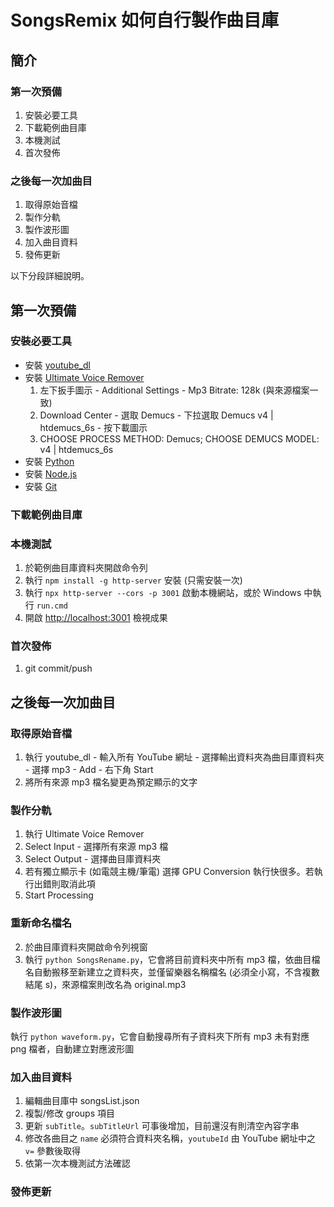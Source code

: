 # SongsRemix 如何自行製作曲目庫

## 簡介

### 第一次預備
  1. 安裝必要工具
  2. 下載範例曲目庫
  3. 本機測試
  4. 首次發佈

### 之後每一次加曲目
  1. 取得原始音檔
  2. 製作分軌
  3. 製作波形圖
  4. 加入曲目資料
  5. 發佈更新

  以下分段詳細說明。

## 第一次預備

### 安裝必要工具
  * 安裝 [youtube_dl](https://oleksis.github.io/youtube-dl-gui/)
  * 安裝 [Ultimate Voice Remover](https://github.com/anjok07/ultimatevocalremovergui)
    1. 左下扳手圖示 - Additional Settings - Mp3 Bitrate: 128k (與來源檔案一致)
    2. Download Center - 選取 Demucs - 下拉選取 Demucs v4 | htdemucs_6s - 按下載圖示
    3. CHOOSE PROCESS METHOD: Demucs; CHOOSE DEMUCS MODEL: v4 | htdemucs_6s
  * 安裝 [Python](https://www.python.org/)
  * 安裝 [Node.js](https://nodejs.org/)
  * 安裝 [Git](https://git-scm.com/)

### 下載範例曲目庫

### 本機測試
  1. 於範例曲目庫資料夾開啟命令列
  2. 執行 `npm install -g http-server` 安裝 (只需安裝一次)
  3. 執行 `npx http-server --cors -p 3001` 啟動本機網站，或於 Windows 中執行 `run.cmd`
  4. 開啟 [http://localhost:3001](http://localhost:3001) 檢視成果

### 首次發佈
  1. git commit/push

## 之後每一次加曲目

### 取得原始音檔
  1. 執行 youtube_dl - 輸入所有 YouTube 網址 - 選擇輸出資料夾為曲目庫資料夾 - 選擇 mp3 - Add - 右下角 Start
  2. 將所有來源 mp3 檔名變更為預定顯示的文字

### 製作分軌
  1. 執行 Ultimate Voice Remover
  2. Select Input - 選擇所有來源 mp3 檔
  3. Select Output - 選擇曲目庫資料夾
  4. 若有獨立顯示卡 (如電競主機/筆電) 選擇 GPU Conversion 執行快很多。若執行出錯則取消此項
  5. Start Processing

### 重新命名檔名
  2. 於曲目庫資料夾開啟命令列視窗
  3. 執行 `python SongsRename.py`，它會將目前資料夾中所有 mp3 檔，依曲目檔名自動搬移至新建立之資料夾，並僅留樂器名稱檔名 (必須全小寫，不含複數結尾 s)，來源檔案則改名為 original.mp3

### 製作波形圖
  執行 `python waveform.py`，它會自動搜尋所有子資料夾下所有 mp3 未有對應 png 檔者，自動建立對應波形圖

### 加入曲目資料
  1. 編輯曲目庫中 songsList.json
  2. 複製/修改 groups 項目
  3. 更新 `subTitle`。`subTitleUrl` 可事後增加，目前還沒有則清空內容字串
  4. 修改各曲目之 `name` 必須符合資料夾名稱，`youtubeId` 由 YouTube 網址中之 `v=` 參數後取得 
  5. 依第一次本機測試方法確認

### 發佈更新
